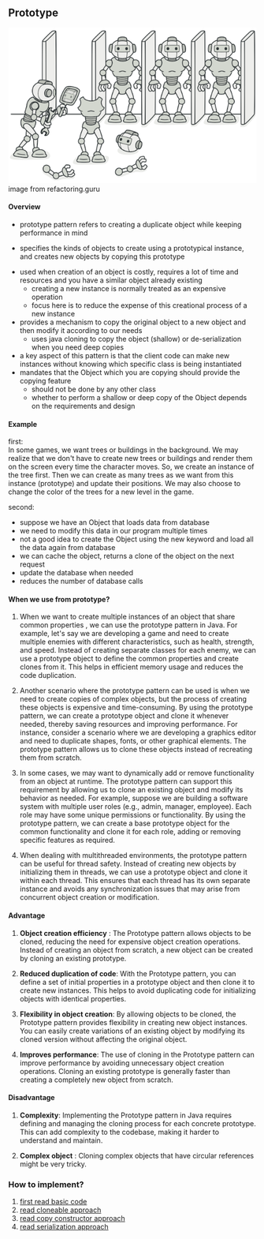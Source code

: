 ## Prototype

![prototype](https://github.com/farzadafi/Design_Pattern/blob/master/image/prototype.png)
image from refactoring.guru

#### Overview

* prototype pattern refers to creating a duplicate object while keeping performance in mind

- specifies the kinds of objects to create using a prototypical instance, and creates new objects by copying this
  prototype

* used when creation of an object is costly, requires a lot of time and resources and you have a similar object already
  existing
    - creating a new instance is normally treated as an expensive operation
    - focus here is to reduce the expense of this creational process of a new instance
* provides a mechanism to copy the original object to a new object and then modify it according to our needs
    - uses java cloning to copy the object (shallow) or de-serialization when you need deep copies
* a key aspect of this pattern is that the client code can make new instances without knowing which specific class is
  being instantiated
* mandates that the Object which you are copying should provide the copying feature
    - should not be done by any other class
    - whether to perform a shallow or deep copy of the Object depends on the requirements and design

#### Example

first: <br>
In some games, we want trees or buildings in the background. We may realize that we don't have to create new trees or
buildings and render them on the screen every time the character moves.
So, we create an instance of the tree first. Then we can create as many trees as we want from this instance (prototype)
and update their positions. We may also choose to change the color of the trees for a new level in the game.

second: <br>

- suppose we have an Object that loads data from database
- we need to modify this data in our program multiple times
- not a good idea to create the Object using the new keyword and load all the data again from database
- we can cache the object, returns a clone of the object on the next request
- update the database when needed
- reduces the number of database calls

#### When we use from prototype?

1. When we want to create multiple instances of an object that share common properties , we can use the
   prototype pattern in Java.
   For example, let's say we are developing a game and need to create multiple enemies with
   different characteristics, such as health, strength, and speed. Instead of creating separate classes for each enemy,
   we
   can use a prototype object to define the common properties and create clones from it. This helps in efficient memory
   usage and reduces the code duplication.

2. Another scenario where the prototype pattern can be used is when we need to create copies of complex objects, but the
   process of creating these objects is expensive and time-consuming. By using the prototype pattern, we can create a
   prototype object and clone it whenever needed, thereby saving resources and improving performance. For instance,
   consider a scenario where we are developing a graphics editor and need to duplicate shapes, fonts, or other graphical
   elements. The prototype pattern allows us to clone these objects instead of recreating them from scratch.

3. In some cases, we may want to dynamically add or remove functionality from an object at runtime. The prototype
   pattern can support this requirement by allowing us to clone an existing object and modify its behavior as needed.
   For example, suppose we are building a software system with multiple user roles (e.g., admin, manager, employee).
   Each role may have some unique permissions or functionality. By using the prototype pattern, we can create a base
   prototype object for the common functionality and clone it for each role, adding or removing specific features as
   required.

4. When dealing with multithreaded environments, the prototype pattern can be useful for thread safety. Instead of
   creating new objects by initializing them in threads, we can use a prototype object and clone it within each thread.
   This ensures that each thread has its own separate instance and avoids any synchronization issues that may arise from
   concurrent object creation or modification.

#### Advantage

1. **Object creation efficiency** : The Prototype pattern allows objects to be cloned, reducing the need for expensive
   object
   creation operations. Instead of creating an object from scratch, a new object can be created by cloning an existing
   prototype.

2. **Reduced duplication of code**: With the Prototype pattern, you can define a set of initial properties in a
   prototype
   object and then clone it to create new instances. This helps to avoid duplicating code for initializing objects with
   identical properties.

3. **Flexibility in object creation**: By allowing objects to be cloned, the Prototype pattern provides flexibility in
   creating new object instances. You can easily create variations of an existing object by modifying its cloned version
   without affecting the original object.
4. **Improves performance**: The use of cloning in the Prototype pattern can improve performance by avoiding unnecessary
   object creation operations. Cloning an existing prototype is generally faster than creating a completely new object
   from scratch.

#### Disadvantage

1. **Complexity**: Implementing the Prototype pattern in Java requires defining and managing the cloning process for each
   concrete prototype. This can add complexity to the codebase, making it harder to understand and maintain.

2.  **Complex object** : Cloning complex objects that have circular references might be very tricky.

### How to implement?
1. [first read basic code](https://github.com/farzadafi/Design_Pattern/tree/master/Prototype/basic)
2. [read cloneable approach](https://github.com/farzadafi/Design_Pattern/tree/master/Prototype/cloneable_interface)
3. [read copy constructor approach](https://github.com/farzadafi/Design_Pattern/tree/master/Prototype/copy_constructor)
4. [read serialization approach](https://github.com/farzadafi/Design_Pattern/tree/master/Prototype/serialization)
